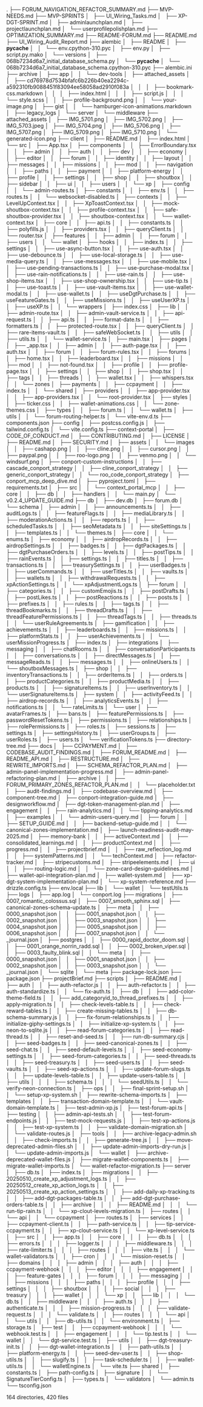 .
├── FORUM_NAVIGATION_REFACTOR_SUMMARY.md
├── MVP-NEEDS.md
├── MVP-SPRINTS
│   ├── UI_Wiring_Tasks.md
│   ├── XP-DGT-SPRINT.md
│   ├── adminlaunchplan.md
│   ├── projectlaunchplan.md
│   └── userprofilepolishplan.md
├── OPTIMIZATION_SUMMARY.md
├── README-FORUM.md
├── README.md
├── UI_Wiring_Audit_Report.md
├── alembic
│   ├── README
│   ├── __pycache__
│   │   └── env.cpython-310.pyc
│   ├── env.py
│   ├── script.py.mako
│   └── versions
│       ├── 068b7234d6a7_initial_database_schema.py
│       └── __pycache__
│           └── 068b7234d6a7_initial_database_schema.cpython-310.pyc
├── alembic.ini
├── archive
│   ├── app
│   │   └── dev-tools
│   ├── attached_assets
│   │   ├── cd76978d7534bfafc6b226b40ea2294c-a592310fb9088451f83094ee58058ad2910f083a
│   │   │   ├── bookmark-css.markdown
│   │   │   ├── index.html
│   │   │   ├── script.js
│   │   │   └── style.scss
│   │   ├── profile-background.png
│   │   └── your-image.png
│   ├── gist
│   │   └── hamburger-icon-animations.markdown
│   ├── legacy_logs
│   └── server
│       └── middleware
├── attached_assets
│   ├── IMG_5701.png
│   ├── IMG_5702.png
│   ├── IMG_5703.jpeg
│   ├── IMG_5704.png
│   ├── IMG_5706.png
│   ├── IMG_5707.png
│   ├── IMG_5709.png
│   ├── IMG_5710.png
│   └── generated-icon.png
├── client
│   ├── README.md
│   ├── index.html
│   └── src
│       ├── App.tsx
│       ├── components
│       │   ├── ErrorBoundary.tsx
│       │   ├── admin
│       │   ├── auth
│       │   ├── dev
│       │   ├── economy
│       │   ├── editor
│       │   ├── forum
│       │   ├── identity
│       │   ├── layout
│       │   ├── messages
│       │   ├── missions
│       │   ├── mod
│       │   ├── navigation
│       │   ├── paths
│       │   ├── payment
│       │   ├── platform-energy
│       │   ├── profile
│       │   ├── settings
│       │   ├── shop
│       │   ├── shoutbox
│       │   ├── sidebar
│       │   ├── ui
│       │   ├── users
│       │   └── xp
│       ├── config
│       │   └── admin-routes.ts
│       ├── constants
│       │   ├── env.ts
│       │   ├── routes.ts
│       │   └── websocket-disabled.ts
│       ├── contexts
│       │   ├── LevelUpContext.tsx
│       │   ├── XpToastContext.tsx
│       │   ├── mock-shoutbox-context.tsx
│       │   ├── profile-context.tsx
│       │   ├── safe-shoutbox-provider.tsx
│       │   ├── shoutbox-context.tsx
│       │   └── wallet-context.tsx
│       ├── core
│       │   ├── api.ts
│       │   ├── constants.ts
│       │   ├── polyfills.js
│       │   ├── providers.tsx
│       │   ├── queryClient.ts
│       │   └── router.tsx
│       ├── features
│       │   ├── admin
│       │   ├── forum
│       │   ├── users
│       │   └── wallet
│       ├── hooks
│       │   ├── index.ts
│       │   ├── settings
│       │   ├── use-async-button.tsx
│       │   ├── use-auth.tsx
│       │   ├── use-debounce.ts
│       │   ├── use-local-storage.ts
│       │   ├── use-media-query.ts
│       │   ├── use-messages.tsx
│       │   ├── use-mobile.tsx
│       │   ├── use-pending-transactions.ts
│       │   ├── use-purchase-modal.tsx
│       │   ├── use-rain-notifications.ts
│       │   ├── use-rain.ts
│       │   ├── use-shop-items.tsx
│       │   ├── use-shop-ownership.tsx
│       │   ├── use-tip.ts
│       │   ├── use-toast.ts
│       │   ├── use-vault-items.tsx
│       │   ├── use-wallet-modal.ts
│       │   ├── use-wallet.ts
│       │   ├── useDgtPurchase.ts
│       │   ├── useFeatureGates.ts
│       │   ├── useMissions.ts
│       │   ├── useUserXP.ts
│       │   ├── useXP.ts
│       │   └── wrappers
│       ├── index.css
│       ├── lib
│       │   ├── admin-route.tsx
│       │   ├── admin-vault-service.ts
│       │   ├── api-request.ts
│       │   ├── api.ts
│       │   ├── format-date.ts
│       │   ├── formatters.ts
│       │   ├── protected-route.tsx
│       │   ├── queryClient.ts
│       │   ├── rare-items-vault.ts
│       │   ├── safeWebSocket.ts
│       │   ├── utils
│       │   ├── utils.ts
│       │   └── wallet-service.ts
│       ├── main.tsx
│       ├── pages
│       │   ├── _app.tsx
│       │   ├── admin
│       │   ├── auth-page.tsx
│       │   ├── auth.tsx
│       │   ├── forum
│       │   ├── forum-rules.tsx
│       │   ├── forums
│       │   ├── home.tsx
│       │   ├── leaderboard.tsx
│       │   ├── missions
│       │   ├── mod
│       │   ├── not-found.tsx
│       │   ├── profile
│       │   ├── profile-page.tsx
│       │   ├── settings
│       │   ├── shop
│       │   ├── shop.tsx
│       │   ├── tags
│       │   ├── threads
│       │   ├── wallet.tsx
│       │   ├── whispers.tsx
│       │   └── zones
│       ├── payments
│       │   ├── ccpayment
│       │   ├── index.ts
│       │   └── shared
│       ├── providers
│       │   ├── app-provider.tsx
│       │   ├── app-providers.tsx
│       │   └── root-provider.tsx
│       ├── styles
│       │   ├── ticker.css
│       │   ├── wallet-animations.css
│       │   └── zone-themes.css
│       ├── types
│       │   ├── forum.ts
│       │   └── wallet.ts
│       ├── utils
│       │   └── forum-routing-helper.ts
│       └── vite-env.d.ts
├── components.json
├── config
│   ├── postcss.config.js
│   ├── tailwind.config.ts
│   └── vite.config.ts
├── context-portal
│   ├── CODE_OF_CONDUCT.md
│   ├── CONTRIBUTING.md
│   ├── LICENSE
│   ├── README.md
│   ├── SECURITY.md
│   ├── assets
│   │   └── images
│   │       ├── cashapp.png
│   │       ├── cline.png
│   │       ├── cursor.png
│   │       ├── paypal.png
│   │       ├── roo-logo.png
│   │       ├── venmo.png
│   │       └── windsurf.png
│   ├── conport-custom-instructions
│   │   ├── cascade_conport_strategy
│   │   ├── cline_conport_strategy
│   │   ├── generic_conport_strategy
│   │   └── roo_code_conport_strategy
│   ├── conport_mcp_deep_dive.md
│   ├── pyproject.toml
│   ├── requirements.txt
│   ├── src
│   │   └── context_portal_mcp
│   │       ├── core
│   │       ├── db
│   │       ├── handlers
│   │       └── main.py
│   └── v0.2.4_UPDATE_GUIDE.md
├── db
│   ├── dev.db
│   ├── forum.db
│   └── schema
│       ├── admin
│       │   ├── announcements.ts
│       │   ├── auditLogs.ts
│       │   ├── featureFlags.ts
│       │   ├── mediaLibrary.ts
│       │   ├── moderationActions.ts
│       │   ├── reports.ts
│       │   ├── scheduledTasks.ts
│       │   ├── seoMetadata.ts
│       │   ├── siteSettings.ts
│       │   ├── templates.ts
│       │   └── themes.ts
│       ├── core
│       │   └── enums.ts
│       ├── economy
│       │   ├── airdropRecords.ts
│       │   ├── airdropSettings.ts
│       │   ├── badges.ts
│       │   ├── dgtPackages.ts
│       │   ├── dgtPurchaseOrders.ts
│       │   ├── levels.ts
│       │   ├── postTips.ts
│       │   ├── rainEvents.ts
│       │   ├── settings.ts
│       │   ├── titles.ts
│       │   ├── transactions.ts
│       │   ├── treasurySettings.ts
│       │   ├── userBadges.ts
│       │   ├── userCommands.ts
│       │   ├── userTitles.ts
│       │   ├── vaults.ts
│       │   ├── wallets.ts
│       │   ├── withdrawalRequests.ts
│       │   ├── xpActionSettings.ts
│       │   └── xpAdjustmentLogs.ts
│       ├── forum
│       │   ├── categories.ts
│       │   ├── customEmojis.ts
│       │   ├── postDrafts.ts
│       │   ├── postLikes.ts
│       │   ├── postReactions.ts
│       │   ├── posts.ts
│       │   ├── prefixes.ts
│       │   ├── rules.ts
│       │   ├── tags.ts
│       │   ├── threadBookmarks.ts
│       │   ├── threadDrafts.ts
│       │   ├── threadFeaturePermissions.ts
│       │   ├── threadTags.ts
│       │   ├── threads.ts
│       │   └── userRuleAgreements.ts
│       ├── gamification
│       │   ├── achievements.ts
│       │   ├── leaderboards.ts
│       │   ├── missions.ts
│       │   ├── platformStats.ts
│       │   ├── userAchievements.ts
│       │   └── userMissionProgress.ts
│       ├── index.ts
│       ├── integrations
│       ├── messaging
│       │   ├── chatRooms.ts
│       │   ├── conversationParticipants.ts
│       │   ├── conversations.ts
│       │   ├── directMessages.ts
│       │   ├── messageReads.ts
│       │   ├── messages.ts
│       │   ├── onlineUsers.ts
│       │   └── shoutboxMessages.ts
│       ├── shop
│       │   ├── inventoryTransactions.ts
│       │   ├── orderItems.ts
│       │   ├── orders.ts
│       │   ├── productCategories.ts
│       │   ├── productMedia.ts
│       │   ├── products.ts
│       │   ├── signatureItems.ts
│       │   ├── userInventory.ts
│       │   └── userSignatureItems.ts
│       ├── system
│       │   ├── activityFeed.ts
│       │   ├── airdrop-records.ts
│       │   ├── analyticsEvents.ts
│       │   ├── notifications.ts
│       │   └── rateLimits.ts
│       └── user
│           ├── avatarFrames.ts
│           ├── bans.ts
│           ├── featurePermissions.ts
│           ├── passwordResetTokens.ts
│           ├── permissions.ts
│           ├── relationships.ts
│           ├── rolePermissions.ts
│           ├── roles.ts
│           ├── sessions.ts
│           ├── settings.ts
│           ├── settingsHistory.ts
│           ├── userGroups.ts
│           ├── userRoles.ts
│           ├── users.ts
│           └── verificationTokens.ts
├── directory-tree.md
├── docs
│   ├── CCPAYMENT.md
│   ├── CODEBASE_AUDIT_FINDINGS.md
│   ├── FORUM_README.md
│   ├── README_API.md
│   ├── RESTRUCTURE.md
│   ├── REWRITE_IMPORTS.md
│   ├── SCHEMA_REFACTOR_PLAN.md
│   ├── admin-panel-implementation-progress.md
│   ├── admin-panel-refactoring-plan.md
│   ├── archive
│   │   ├── FORUM_PRIMARY_ZONES_REFACTOR_PLAN.md
│   │   └── placeholder.txt
│   ├── audit-findings.md
│   ├── codebase-overview.md
│   ├── component-tree.md
│   ├── conport-integration-guide.md
│   ├── designworkflow.md
│   ├── dgt-token-management-plan.md
│   ├── engagement
│   │   ├── rain-analytics.md
│   │   └── tipping-analytics.md
│   ├── examples
│   │   └── admin-users-query.md
│   ├── forum
│   │   ├── SETUP_GUIDE.md
│   │   ├── backend-setup-guide.md
│   │   └── canonical-zones-implementation.md
│   ├── launch-readiness-audit-may-2025.md
│   ├── memory-bank
│   │   ├── activeContext.md
│   │   ├── consolidated_learnings.md
│   │   ├── productContext.md
│   │   ├── progress.md
│   │   ├── projectbrief.md
│   │   ├── raw_reflection_log.md
│   │   ├── systemPatterns.md
│   │   └── techContext.md
│   ├── refactor-tracker.md
│   ├── stripecustoms.md
│   ├── stripeelements.md
│   ├── ui
│   │   ├── routing-logic.md
│   │   └── zone-card-design-guidelines.md
│   ├── wallet-api-integration-plan.md
│   ├── wallet-system.md
│   ├── xp-dgt-system-implementation-plan.md
│   └── xp-system-reference.md
├── drizzle.config.ts
├── env.local
├── lib
│   └── wallet
│       └── testUtils.ts
├── logs
│   ├── app.log
│   └── conport.log
├── migrations
│   ├── 0007_romantic_colossus.sql
│   ├── 0007_smooth_sphinx.sql
│   ├── canonical-zones-schema-update.ts
│   ├── meta
│   │   ├── 0000_snapshot.json
│   │   ├── 0001_snapshot.json
│   │   ├── 0002_snapshot.json
│   │   ├── 0003_snapshot.json
│   │   ├── 0004_snapshot.json
│   │   ├── 0005_snapshot.json
│   │   ├── 0006_snapshot.json
│   │   ├── 0007_snapshot.json
│   │   └── _journal.json
│   ├── postgres
│   │   ├── 0000_rapid_doctor_doom.sql
│   │   ├── 0001_orange_norrin_radd.sql
│   │   ├── 0002_broken_viper.sql
│   │   ├── 0003_faulty_blink.sql
│   │   └── meta
│   │       ├── 0000_snapshot.json
│   │       ├── 0001_snapshot.json
│   │       ├── 0002_snapshot.json
│   │       ├── 0003_snapshot.json
│   │       └── _journal.json
│   └── sqlite
│       └── meta
├── package-lock.json
├── package.json
├── projectBrief.md
├── scripts
│   ├── README.md
│   ├── auth
│   │   ├── auth-refactor.js
│   │   ├── auth-refactor.ts
│   │   ├── auth-standardize.ts
│   │   └── fix-auth.ts
│   ├── db
│   │   ├── add-color-theme-field.ts
│   │   ├── add_categoryid_to_thread_prefixes.ts
│   │   ├── apply-migration.ts
│   │   ├── check-levels-table.ts
│   │   ├── check-reward-tables.ts
│   │   ├── create-missing-tables.ts
│   │   ├── db-schema-summary.js
│   │   ├── fix-forum-relationships.ts
│   │   ├── initialize-giphy-settings.ts
│   │   ├── initialize-xp-system.ts
│   │   ├── neon-to-sqlite.js
│   │   ├── read-forum-categories.ts
│   │   ├── read-thread.ts
│   │   ├── reset-and-seed.ts
│   │   ├── run-db-summary.cjs
│   │   ├── seed-badges.ts
│   │   ├── seed-canonical-zones.ts
│   │   ├── seed-chat.ts
│   │   ├── seed-default-levels.ts
│   │   ├── seed-economy-settings.ts
│   │   ├── seed-forum-categories.ts
│   │   ├── seed-threads.ts
│   │   ├── seed-treasury.ts
│   │   ├── seed-users.ts
│   │   ├── seed-vaults.ts
│   │   ├── seed-xp-actions.ts
│   │   ├── update-forum-slugs.ts
│   │   ├── update-levels-table.ts
│   │   ├── update-users-table.ts
│   │   ├── utils
│   │   │   ├── schema.ts
│   │   │   └── seedUtils.ts
│   │   └── verify-neon-connection.ts
│   ├── ops
│   │   ├── final-sprint-setup.sh
│   │   └── setup-xp-system.sh
│   ├── rewrite-schema-imports.ts
│   ├── templates
│   │   ├── transaction-domain-template.ts
│   │   └── vault-domain-template.ts
│   ├── test-admin-xp.js
│   ├── test-forum-api.ts
│   ├── testing
│   │   ├── admin-api-tests.sh
│   │   ├── test-forum-endpoints.js
│   │   ├── test-mock-requests.js
│   │   ├── test-xp-actions.js
│   │   ├── test-xp-system.ts
│   │   ├── validate-domain-migration.sh
│   │   └── validate-routes.js
│   ├── tools
│   │   ├── archive-legacy-admin.sh
│   │   ├── check-imports.ts
│   │   ├── generate-tree.js
│   │   ├── move-deprecated-admin-files.sh
│   │   ├── update-admin-imports-dry-run.js
│   │   └── update-admin-imports.js
│   └── wallet
│       ├── archive-deprecated-wallet-files.js
│       ├── migrate-wallet-components.ts
│       ├── migrate-wallet-imports.ts
│       └── wallet-refactor-migration.ts
├── server
│   ├── db.ts
│   ├── index.ts
│   ├── migrations
│   │   ├── 20250510_create_xp_adjustment_logs.ts
│   │   ├── 20250512_create_xp_action_logs.ts
│   │   ├── 20250513_create_xp_action_settings.ts
│   │   ├── add-daily-xp-tracking.ts
│   │   ├── add-dgt-packages-table.ts
│   │   ├── add-dgt-purchase-orders-table.ts
│   │   ├── archive
│   │   │   ├── README.md
│   │   │   └── run-tip-rain.ts
│   │   └── xp-clout-levels-migration.ts
│   ├── routes
│   │   └── api
│   │       └── ccpayment
│   ├── routes.ts
│   ├── services
│   │   ├── ccpayment-client.ts
│   │   ├── path-service.ts
│   │   ├── tip-service-ccpayment.ts
│   │   ├── xp-clout-service.ts
│   │   └── xp-level-service.ts
│   ├── src
│   │   ├── app.ts
│   │   ├── core
│   │   │   ├── db.ts
│   │   │   ├── errors.ts
│   │   │   ├── logger.ts
│   │   │   ├── middleware.ts
│   │   │   ├── rate-limiter.ts
│   │   │   ├── routes
│   │   │   ├── vite.ts
│   │   │   └── wallet-validators.ts
│   │   ├── cron
│   │   │   └── mission-reset.ts
│   │   ├── domains
│   │   │   ├── admin
│   │   │   ├── auth
│   │   │   ├── ccpayment-webhook
│   │   │   ├── editor
│   │   │   ├── engagement
│   │   │   ├── feature-gates
│   │   │   ├── forum
│   │   │   ├── messaging
│   │   │   ├── missions
│   │   │   ├── paths
│   │   │   ├── profile
│   │   │   ├── settings
│   │   │   ├── shoutbox
│   │   │   ├── social
│   │   │   ├── treasury
│   │   │   ├── wallet
│   │   │   └── xp
│   │   ├── lib
│   │   │   └── db.ts
│   │   ├── middleware
│   │   │   ├── auth.ts
│   │   │   ├── authenticate.ts
│   │   │   ├── mission-progress.ts
│   │   │   ├── validate-request.ts
│   │   │   └── validate.ts
│   │   ├── routes
│   │   │   └── api
│   │   └── utils
│   │       ├── db-utils.ts
│   │       └── environment.ts
│   ├── storage.ts
│   ├── test
│   │   ├── ccpayment-webhook
│   │   │   └── webhook.test.ts
│   │   ├── engagement
│   │   │   └── tip.test.ts
│   │   └── wallet
│   │       └── dgt-service.test.ts
│   ├── utils
│   │   ├── dgt-treasury-init.ts
│   │   ├── dgt-wallet-integration.ts
│   │   ├── path-utils.ts
│   │   ├── platform-energy.ts
│   │   ├── seed-dev-user.ts
│   │   ├── shop-utils.ts
│   │   ├── slugify.ts
│   │   ├── task-scheduler.ts
│   │   ├── wallet-utils.ts
│   │   └── walletEngine.ts
│   └── vite.ts
├── shared
│   ├── constants.ts
│   ├── path-config.ts
│   ├── signature
│   │   └── SignatureTierConfig.ts
│   ├── types.ts
│   └── validators
│       └── admin.ts
└── tsconfig.json

164 directories, 420 files
